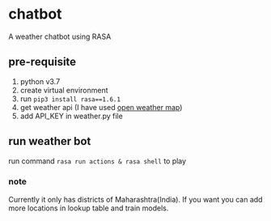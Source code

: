 # chatbot
A weather chatbot using RASA

## pre-requisite
1. python v3.7
1. create virtual environment
2. run `pip3 install rasa==1.6.1`
3. get weather api (I have used [open weather map](https://openweathermap.org/))
4. add API_KEY in weather.py file

## run weather bot
run command `rasa run actions & rasa shell` to play


### note
Currently it only has districts of Maharashtra(India).
If you want you can add more locations in lookup table and train models.